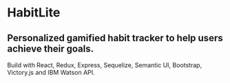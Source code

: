 # HabitLite

## Personalized gamified habit tracker to help users achieve their goals.

Build with React, Redux, Express, Sequelize, Semantic UI, Bootstrap, Victory.js and IBM Watson API.

